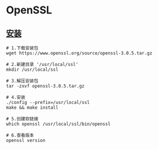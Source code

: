 # OpenSSL
## [安装](https://www.openssl.org/)
```shell
# 1.下载安装包
wget https://www.openssl.org/source/openssl-3.0.5.tar.gz

# 2.新建目录 '/usr/local/ssl'
mkdir /usr/local/ssl

# 3.解压安装包
tar -zxvf openssl-3.0.5.tar.gz

# 4.安装
./config --prefix=/usr/local/ssl
make && make install 

# 5.创建软链接
which openssl /usr/local/ssl/bin/openssl

# 6.查看版本
openssl version

```
